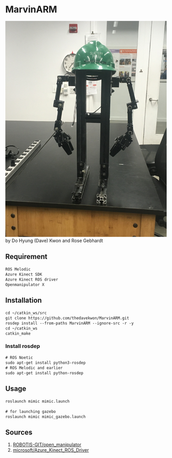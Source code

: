 # MarvinARM
![Marvin](images/marvin.jpeg)
by Do Hyung (Dave) Kwon and Rose Gebhardt

## Requirement
```
ROS Melodic
Azure Kinect SDK
Azure Kinect ROS driver
Openmanipulator X
```
## Installation
```
cd ~/catkin_ws/src
git clone https://github.com/thedavekwon/MarvinARM.git
rosdep install --from-paths MarvinARM --ignore-src -r -y
cd ~/catkin_ws
catkin_make
```

### Install rosdep 
```
# ROS Noetic
sudo apt-get install python3-rosdep
# ROS Melodic and earlier
sudo apt-get install python-rosdep
```
## Usage
```
roslaunch mimic mimic.launch

# for launching gazebo
roslaunch mimic mimic_gazebo.launch
```
## Sources
1. [ROBOTIS-GIT/open_manipulator](https://github.com/ROBOTIS-GIT/open_manipulator)
2. [microsoft/Azure_Kinect_ROS_Driver](https://github.com/microsoft/Azure_Kinect_ROS_Driver)

